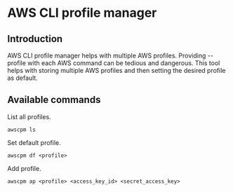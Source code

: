 # AWS CLI profile manager

## Introduction

AWS CLI profile manager helps with multiple AWS profiles. Providing --profile with each AWS command can be tedious and dangerous. This tool helps with storing multiple AWS profiles and then setting the desired profile as default.

## Available commands

List all profiles.
```
awscpm ls
```

Set default profile.
```
awscpm df <profile>
```

Add profile.
```
awscpm ap <profile> <access_key_id> <secret_access_key>
```